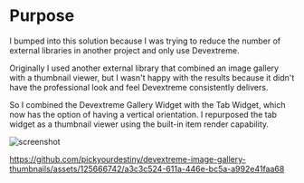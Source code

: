 # Purpose

I bumped into this solution because I was trying to reduce the number of external libraries in another project and only use Devextreme.

Originally I used another external library that combined an image gallery with a thumbnail viewer, but I wasn't happy with the results because it didn't have the professional look and feel Devextreme consistently delivers.

So I combined the Devextreme Gallery Widget with the Tab Widget, which now has the option of having a vertical orientation. I repurposed the tab widget as a thumbnail viewer using the built-in item render capability.


![screenshot](https://github.com/pickyourdestiny/devextreme-image-gallery-thumbnails/assets/125666742/f77c0a99-241b-4d0b-a794-97a6cbe3ca17)





https://github.com/pickyourdestiny/devextreme-image-gallery-thumbnails/assets/125666742/a3c3c524-611a-446e-bc5a-a992e41faa68

